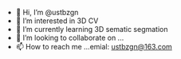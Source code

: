 - 👋 Hi, I’m @ustbzgn
- 👀 I’m interested in 3D CV
- 🌱 I’m currently learning 3D sematic segmation 
- 💞️ I’m looking to collaborate on ...
- 📫 How to reach me ...emial: ustbzgn@163.com

<!---
ustbzgn/ustbzgn is a ✨ special ✨ repository because its `README.md` (this file) appears on your GitHub profile.
You can click the Preview link to take a look at your changes.
--->
